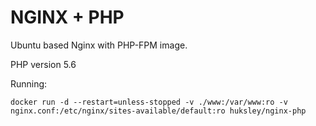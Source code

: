 # NGINX + PHP

Ubuntu based Nginx with PHP-FPM image. 

PHP version 5.6

Running:

```
docker run -d --restart=unless-stopped -v ./www:/var/www:ro -v nginx.conf:/etc/nginx/sites-available/default:ro huksley/nginx-php 
```
